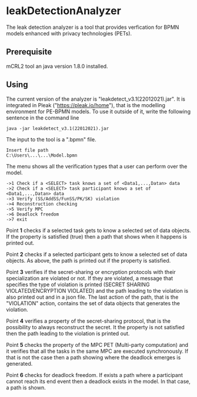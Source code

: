 # leakDetectionAnalyzer
The leak detection analyzer is a tool that provides verfication for BPMN models enhanced with privacy technologies (PETs).

## Prerequisite
mCRL2 tool an java version 1.8.0 installed.

## Using
The current version of the analyzer is "leakdetect_v3.1(22012021).jar". It is integrated in Pleak ("https://pleak.io/home"), that is the modelling environment for PE-BPMN models. To use it outside of it, write the following sentence in the command line
```
java -jar leakdetect_v3.1(22012021).jar
```
The input to the tool is a ".bpmn" file.
```
Insert file path
C:\Users\...\...\Model.bpmn
```
The menu shows all the verification types that a user can perform over the model.
```
->1 Check if a <SELECT> task knows a set of <Data1,...,Datan> data
->2 Check if a <SELECT> task participant knows a set of <Data1,...,Datan> data
->3 Verify (SS/AddSS/FunSS/PK/SK) violation
->4 Reconstruction checking
->5 Verify MPC
->6 Deadlock freedom
->7 exit
```
Point **1** checks if a selected task gets to know a selected set of data objects. If the property is satisfied (true) then a path that shows when it happens is printed out.

Point **2** checks if a selected participant gets to know a selected set of data objects. As above, the path is printed out if the property is satisfied.

Point **3** verifies if the secret-sharing or encryption protocols with their specialization are violated or not.
If they are violated, a message that specifies the type of violation is printed (SECRET SHARING VIOLATED/ENCRYPTION VIOLATED) and the path leading to the violation is also printed out and in a json file.
The last action of the path, that is the "VIOLATION" action, contains the set of data objects that generates the violation.

Point **4** verifies a property of the secret-sharing protocol, that is the possibility to always reconstruct the secret. It the property is not satisfied then the path leading to the violation is printed out.

Point **5** checks the property of the MPC PET (Multi-party computation) and it verifies that all the tasks in the same MPC are executed synchronously. 
If that is not the case then a path showing where the deadlock emerges is generated.

Point **6** checks for deadlock freedom. If exists a path where a participant cannot reach its end event then a deadlock exists in the model. In that case, a path is shown.



